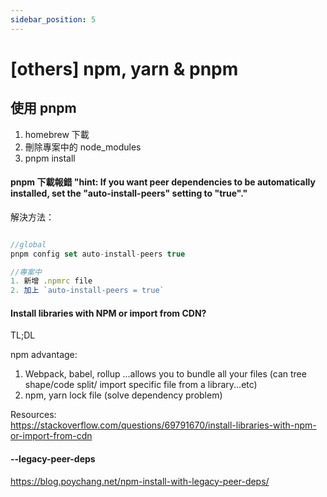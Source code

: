 ```yaml
---
sidebar_position: 5
---
```


# [others] npm, yarn & pnpm

## 使用 pnpm

1. homebrew 下載
2. 刪除專案中的 node_modules
3. pnpm install

#### pnpm 下載報錯 "hint: If you want peer dependencies to be automatically installed, set the "auto-install-peers" setting to "true"."

解決方法：

```js

//global
pnpm config set auto-install-peers true
```

```js
//專案中
1. 新增 .npmrc file
2. 加上 `auto-install-peers = true`

```

#### Install libraries with NPM or import from CDN?

TL;DL

npm advantage:

1. Webpack, babel, rollup ...allows you to bundle all your files (can tree shape/code split/ import specific file from a library...etc)
2. npm, yarn lock file (solve dependency problem)

Resources:  
https://stackoverflow.com/questions/69791670/install-libraries-with-npm-or-import-from-cdn

#### --legacy-peer-deps

https://blog.poychang.net/npm-install-with-legacy-peer-deps/
